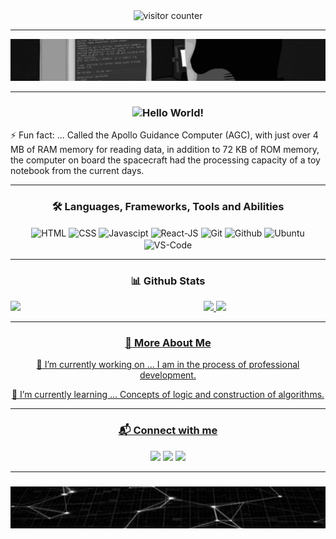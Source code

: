 <!-- This readme was created by Gabriel Coutinho - https://github.com/gabriel-076 -->
<div align="center">
    <img alt="visitor counter" src="https://visitor-badge.glitch.me/badge?page_id=gabriel-076.gabriel-076">
</div>
<hr>
<div align="center">
    <img src="one.gif" alt="gifer.com" />
</div>
<hr>
<div>
    <h3 align="center"><img src="https://github.com/sciencepal/sciencepal/blob/master/assets/Hi.gif" width="29px">Hello
        World!</h3>
    <p>⚡ Fun fact: ... Called the Apollo Guidance Computer (AGC), with just over 4 MB of RAM memory for reading data,
        in addition to 72 KB of ROM memory, the computer on board the spacecraft had the processing capacity of a toy
        notebook from the current days.</p>
</div>
<hr>
<div align="center">
    <h3>🛠 Languages, Frameworks, Tools and Abilities</h3>
    <img align="center" alt="HTML" height="30" width="40"
        src="https://cdn.jsdelivr.net/gh/devicons/devicon/icons/html5/html5-original.svg">
    <img align="center" alt="CSS" height="30" width="40"
        src="https://cdn.jsdelivr.net/gh/devicons/devicon/icons/css3/css3-original.svg">
    <img align="center" alt="Javascipt" height="30" width="40"
        src="https://cdn.jsdelivr.net/gh/devicons/devicon/icons/javascript/javascript-original.svg">
    <img align="center" alt="React-JS" height="30" width="40"
        src="https://cdn.jsdelivr.net/gh/devicons/devicon/icons/react/react-original.svg">
    <img align="center" alt="Git" height="30" width="40"
        src="https://cdn.jsdelivr.net/gh/devicons/devicon/icons/git/git-original.svg">
    <img align="center" alt="Github" height="30" width="40"
        src="https://cdn.jsdelivr.net/gh/devicons/devicon/icons/github/github-original.svg">
    <img align="center" alt="Ubuntu" height="30" width="40"
        src="https://cdn.jsdelivr.net/gh/devicons/devicon/icons/ubuntu/ubuntu-plain.svg">
    <img align="center" alt="VS-Code" height="30" width="40"
        src="https://cdn.jsdelivr.net/gh/devicons/devicon/icons/vscode/vscode-original.svg">
</div>
<hr>
<div align="center">
    <h3>📊 Github Stats</h3>
    <img src='https://github.com/Rishit-dagli/Rishit-dagli/blob/master/images/octocat-anime.gif' width='150'
        align='left'>
    <a href="https://github.com/gabriel-076">
        <img height="140em"
            src="https://github-readme-stats.vercel.app/api?username=gabriel-076&show_icons=true&theme=tokyonight&include_all_commits=true&count_private=true" />
        <img height="140em"
            src="https://github-readme-stats.vercel.app/api/top-langs/?username=gabriel-076&layout=compact&langs_count=7&theme=tokyonight" />
        <a href="https://github.com/rafaballerini">
</div>
<hr>
<div align="center">
    <h3>🧐 More About Me</h3>
    <p>🔭 I’m currently working on ... I am in the process of professional development.</p>
    <p>🌱 I’m currently learning ... Concepts of logic and construction of algorithms.</p>
</div>
<hr>
<div align="center">
    <h3>📬 Connect with me</h3>
    <a href="https://discord.gg/cR6vQSa7" target="_blank"><img
            src="https://img.shields.io/badge/Discord-7289DA?style=for-the-badge&logo=discord&logoColor=white"
            target="_blank"></a>
    <a href="mailto:gcprofissional076@gmail.com"><img
            src="https://img.shields.io/badge/-Gmail-%23333?style=for-the-badge&logo=gmail&logoColor=white"
            target="_blank"></a>
    <a href="https://www.linkedin.com/in/coutinho-gabriel/" target="_blank"><img
            src="https://img.shields.io/badge/-LinkedIn-%230077B5?style=for-the-badge&logo=linkedin&logoColor=white"
            target="_blank"></a>
</div>
<hr>
<div align="center">
    <h3></h3>
    <img src="two.gif" alt="gifer.com" />
</div>
<!-- This readme was created by Gabriel Coutinho - https://github.com/gabriel-076 -->
